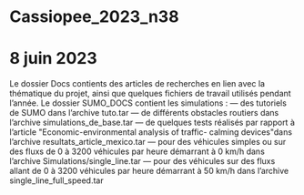 # Cassiopee_2023_n38
# 8 juin 2023

Le dossier Docs contients des articles de recherches en lien avec la thématique du projet, ainsi
que quelques fichiers de travail utilisés pendant l’année.
Le dossier SUMO_DOCS contient les simulations :
— des tutoriels de SUMO dans l’archive tuto.tar
— de différents obstacles routiers dans l’archive simulations_de_base.tar
— de quelques tests réalisés par rapport à l’article "Economic-environmental analysis of traffic-
calming devices"dans l’archive resultats_article_mexico.tar
— pour des véhicules simples ou sur des fluxs de 0 à 3200 véhicules par heure démarrant à 0
km/h dans l’archive Simulations/single_line.tar
— pour des véhicules sur des fluxs allant de 0 à 3200 véhicules par heure démarrant à 50 km/h
dans l’archive single_line_full_speed.tar